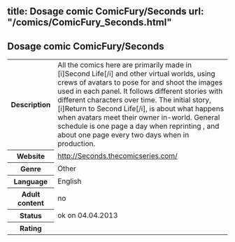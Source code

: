 title: Dosage comic ComicFury/Seconds
url: "/comics/ComicFury_Seconds.html"
---
Dosage comic ComicFury/Seconds
-----------------------------------------

<table class="comicinfo">
<tr>
<th>Description</th><td>All the comics here are primarily made in [i]Second Life[/i] and other virtual worlds, using crews of avatars to pose for and shoot the images used in each panel. It follows different stories with different characters over time. The initial story, [i]Return to Second Life[/i], is about what happens when avatars meet their owner in-world. General schedule is one page a day when reprinting , and about one page every two days when in production.</td>
</tr>
<tr>
<th>Website</th><td><a href="http://Seconds.thecomicseries.com/">http://Seconds.thecomicseries.com/</a></td>
</tr>
<tr>
<th>Genre</th><td>Other</td>
</tr>
<tr>
<th>Language</th><td>English</td>
</tr>
<tr>
<th>Adult content</th><td>no</td>
</tr>
<tr>
<th>Status</th><td>ok on 04.04.2013</td>
</tr>
<tr>
<th>Rating</th><td><div class="g-plusone" data-size="standard" data-annotation="bubble"
 data-href="http://Seconds.thecomicseries.com/"></div></td>
</tr>
</table>
<script type="text/javascript">
  (function() {
    var po = document.createElement('script'); po.type = 'text/javascript'; po.async = true;
    po.src = 'https://apis.google.com/js/plusone.js';
    var s = document.getElementsByTagName('script')[0]; s.parentNode.insertBefore(po, s);
  })();
</script>
